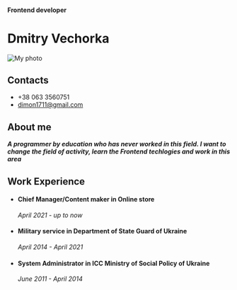 #### Frontend developer
# **Dmitry Vechorka**
![My photo](https://i.ibb.co/xzLkHg6/cv-photo.jpg "My photo")

## **Contacts**
* +38 063 3560751
* dimon1711@gmail.com

## About me
***A programmer by education who has never worked in this field. I want to change the field of activity, learn the Frontend techlogies and work in this area***

## **Work Experience**
* #### Chief Manager/Content maker in Online store
    *April 2021 - up to now*

* #### Military service in Department of State Guard of Ukraine
    *April 2014 - April 2021*

* #### System Administrator in ICC Ministry of Social Policy of Ukraine
    *June 2011 - April 2014*
